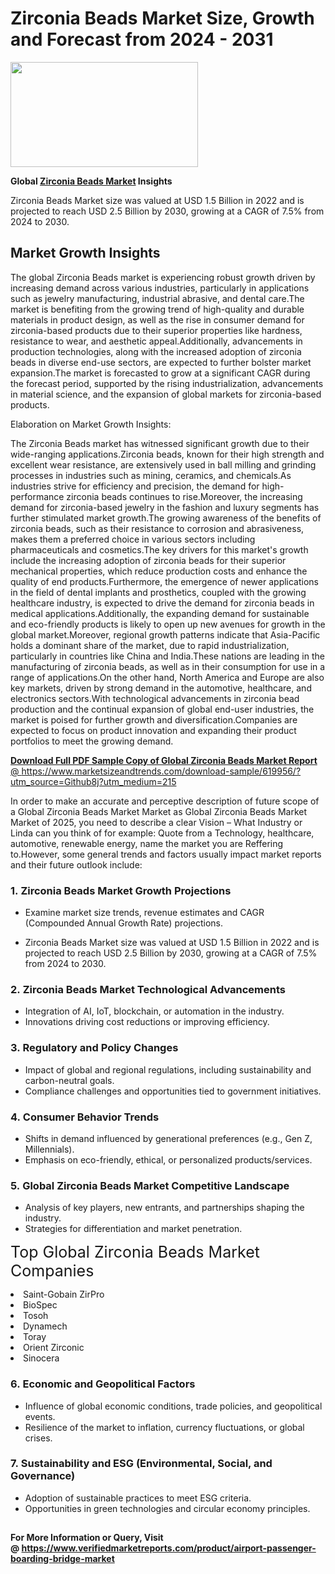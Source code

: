 <H1>Zirconia Beads Market Size, Growth and Forecast from 2024 - 2031</H1><img class="aligncenter size-medium wp-image-584254" src="https://thirdeyenews.in/wp-content/uploads/2024/09/Global-Market-Research-300x168.jpeg" alt="" width="300" height="168" /><p><strong>Global&nbsp;<a href="https://www.marketsizeandtrends.com/download-sample/619956/?utm_source=Github8j?utm_medium=215">Zirconia Beads Market</a> Insights</strong></p><p>Zirconia Beads Market size was valued at USD 1.5 Billion in 2022 and is projected to reach USD 2.5 Billion by 2030, growing at a CAGR of 7.5% from 2024 to 2030.</p><p><h2>Market Growth Insights</h2> <p>The global Zirconia Beads market is experiencing robust growth driven by increasing demand across various industries, particularly in applications such as jewelry manufacturing, industrial abrasive, and dental care.The market is benefiting from the growing trend of high-quality and durable materials in product design, as well as the rise in consumer demand for zirconia-based products due to their superior properties like hardness, resistance to wear, and aesthetic appeal.Additionally, advancements in production technologies, along with the increased adoption of zirconia beads in diverse end-use sectors, are expected to further bolster market expansion.The market is forecasted to grow at a significant CAGR during the forecast period, supported by the rising industrialization, advancements in material science, and the expansion of global markets for zirconia-based products.</p> <p><a href="sample-link"></a></p> <p>Elaboration on Market Growth Insights:</p> <p>The Zirconia Beads market has witnessed significant growth due to their wide-ranging applications.Zirconia beads, known for their high strength and excellent wear resistance, are extensively used in ball milling and grinding processes in industries such as mining, ceramics, and chemicals.As industries strive for efficiency and precision, the demand for high-performance zirconia beads continues to rise.Moreover, the increasing demand for zirconia-based jewelry in the fashion and luxury segments has further stimulated market growth.The growing awareness of the benefits of zirconia beads, such as their resistance to corrosion and abrasiveness, makes them a preferred choice in various sectors including pharmaceuticals and cosmetics.The key drivers for this market's growth include the increasing adoption of zirconia beads for their superior mechanical properties, which reduce production costs and enhance the quality of end products.Furthermore, the emergence of newer applications in the field of dental implants and prosthetics, coupled with the growing healthcare industry, is expected to drive the demand for zirconia beads in medical applications.Additionally, the expanding demand for sustainable and eco-friendly products is likely to open up new avenues for growth in the global market.Moreover, regional growth patterns indicate that Asia-Pacific holds a dominant share of the market, due to rapid industrialization, particularly in countries like China and India.These nations are leading in the manufacturing of zirconia beads, as well as in their consumption for use in a range of applications.On the other hand, North America and Europe are also key markets, driven by strong demand in the automotive, healthcare, and electronics sectors.With technological advancements in zirconia bead production and the continual expansion of global end-user industries, the market is poised for further growth and diversification.Companies are expected to focus on product innovation and expanding their product portfolios to meet the growing demand.<p><a href="more-info-link"></p><p><span class=""><strong>Download Full PDF Sample Copy of Global Zirconia Beads Market Report</strong> @ <a href="https://www.marketsizeandtrends.com/download-sample/619956/?utm_source=Github8j?utm_medium=215" target="_blank">https://www.marketsizeandtrends.com/download-sample/619956/?utm_source=Github8j?utm_medium=215</a></span></p><p>In order to make an accurate and perceptive description of future scope of a Global&nbsp;Zirconia Beads Market Market as Global&nbsp;Zirconia Beads Market Market of 2025, you need to describe a clear Vision &ndash; What Industry or Linda can you think of for example: Quote from a Technology, healthcare, automotive, renewable energy, name the market you are Reffering to.However, some general trends and factors usually impact market reports and their future outlook include:</p><h3>1.&nbsp;<strong>Zirconia Beads Market Growth Projections</strong></h3><ul><li>Examine market size trends, revenue estimates and CAGR (Compounded Annual Growth Rate) projections.</li><li><p>Zirconia Beads Market size was valued at USD 1.5 Billion in 2022 and is projected to reach USD 2.5 Billion by 2030, growing at a CAGR of 7.5% from 2024 to 2030.</p></li></ul><h3>2.&nbsp;<strong>Zirconia Beads Market Technological Advancements</strong></h3><ul><li>Integration of AI, IoT, blockchain, or automation in the industry.</li><li>Innovations driving cost reductions or improving efficiency.</li></ul><h3>3.&nbsp;<strong>Regulatory and Policy Changes</strong></h3><ul><li>Impact of global and regional regulations, including sustainability and carbon-neutral goals.</li><li>Compliance challenges and opportunities tied to government initiatives.</li></ul><h3>4.&nbsp;<strong>Consumer Behavior Trends</strong></h3><ul><li>Shifts in demand influenced by generational preferences (e.g., Gen Z, Millennials).</li><li>Emphasis on eco-friendly, ethical, or personalized products/services.</li></ul><h3>5.&nbsp;<strong>Global Zirconia Beads Market Competitive Landscape</strong></h3><ul><li>Analysis of key players, new entrants, and partnerships shaping the industry.</li><li>Strategies for differentiation and market penetration.</li></ul><p data-pm-slice="1 1 []"><span style="color: inherit; font-family: inherit; font-size: 25px;">Top Global Zirconia Beads Market Companies</span></p><div class="" data-test-id=""><p><li>Saint-Gobain ZirPro</li><li> BioSpec</li><li> Tosoh</li><li> Dynamech</li><li> Toray</li><li> Orient Zirconic</li><li> Sinocera</li></p></div><h3>6.&nbsp;<strong>Economic and Geopolitical Factors</strong></h3><ul><li>Influence of global economic conditions, trade policies, and geopolitical events.</li><li>Resilience of the market to inflation, currency fluctuations, or global crises.</li></ul><h3>7.&nbsp;<strong>Sustainability and ESG (Environmental, Social, and Governance)</strong></h3><ul><li>Adoption of sustainable practices to meet ESG criteria.</li><li>Opportunities in green technologies and circular economy principles.</li></ul><h2><strong style="font-size: 14px;">For More Information or Query, Visit @&nbsp;</strong><a style="background-color: #ffffff; font-size: 14px;" href="https://www.marketsizeandtrends.com/report/zirconia-beads-market/" target="_blank">https://www.verifiedmarketreports.com/product/airport-passenger-boarding-bridge-market</a></h2>